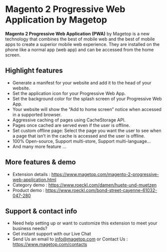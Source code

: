# Magento 2 Progressive Web Application by Magetop

**Magento 2 Progressive Web Application (PWA)** by Magetop is a new technology that combines the best of mobile web and the best of mobile apps to create a superior mobile web experience. They are installed on the phone like a normal app (web app) and can be accessed from the home screen.

## Highlight features

- Generate a manifest for your website and add it to the head of your website.
- Set the application icon for your Progressive Web App.
- Set the background color for the splash screen of your Progressive Web App.
- Your website will show the “Add to home screen” notice when accessed in a supported browser.
- Aggressive caching of pages using CacheStorage API.
- Pages once cached are served even if the user is offline.
- Set custom offline page: Select the page you want the user to see when a page that isn’t in the cache is accessed and the user is offline.
- 100% Open-source, Support multi-store, Support multi-language...
- And many more feature ...

## More features & demo

- Extension details : https://www.magetop.com/magento-2-progressive-web-application.html
- Category demo : https://www.roeckl.com/damen/huete-und-muetzen
- Product demo : https://www.roeckl.com/bond-street-cayenne-61032-047-280

## Support & contact info

- Need help setting up or want to customize this extension to meet your business needs? 
- Get instant support with our Live Chat
- Send Us an email to info@magetop.com or Contact Us : https://www.magetop.com/contacts
